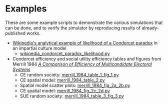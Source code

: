 # Examples

These are some example scripts to demonstrate the various simulations that can be done, and to verify the simulator by reproducing results of already-published works.

- [Wikipedia's analytical example of likelihood of a Condorcet paradox](https://en.wikipedia.org/wiki/Condorcet_paradox#Impartial_culture_model) in an impartial culture model
  - [wikipedia_condorcet_paradox_likelihood.py](wikipedia_condorcet_paradox_likelihood.py)
- Condorcet efficiency and social utility efficiency tables and figures from Merrill 1984 *[A Comparison of Efficiency of Multicandidate Electoral Systems](https://www.jstor.org/stable/2110786)*
  - CE random society: [merrill_1984_table_1_fig_1.py](merrill_1984_table_1_fig_1.py)
  - CE spatial model: [merrill_1984_table_2.py](merrill_1984_table_2.py)
  - Spatial model scatter plots: [merrill_1984_fig_2a_2b.py](merrill_1984_fig_2a_2b.py)
  - CE spatial model: [merrill_1984_fig_2c_2d.py](merrill_1984_fig_2c_2d.py)
  - SUE random society: [merrill_1984_table_3_fig_3.py](merrill_1984_table_3_fig_3.py)
